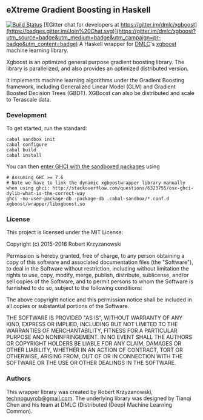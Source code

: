 ## eXtreme Gradient Boosting in Haskell

[![Build Status](https://travis-ci.org/robertzk/xgboost.hs.svg?branch=master)](https://travis-ci.org/robertzk/xgboost.hs.svg?branch=master) [![Gitter chat for developers at https://gitter.im/dmlc/xgboost](https://badges.gitter.im/Join%20Chat.svg)](https://gitter.im/dmlc/xgboost?utm_source=badge&utm_medium=badge&utm_campaign=pr-badge&utm_content=badge)
A Haskell wrapper for [DMLC](https://github.com/dmlc)'s
[xgboost](https://github.com/dmlc/xgboost) machine learning library.

Xgboost is an optimized general purpose gradient boosting library.
The library is parallelized, and also provides an optimized distributed version.

It implements machine learning algorithms under the Gradient Boosting framework,
including Generalized Linear Model (GLM) and Gradient Boosted Decision Trees (GBDT).
XGBoost can also be distributed and scale to Terascale data.

### Development

To get started, run the standard:

```
cabal sandbox init
cabal configure
cabal build
cabal install
```

You can then [enter GHCI with the sandboxed packages](http://stackoverflow.com/questions/17014270/how-can-i-use-ghci-with-the-new-cabal-1-17-sandboxes) using

```
# Assuming GHC >= 7.6
# Note we have to link the dynamic xgboostwrapper library manually when using ghci: http://stackoverflow.com/questions/6323755/osx-ghci-dylib-what-is-the-correct-way
ghci -no-user-package-db -package-db .cabal-sandbox/*.conf.d xgboost/wrapper/libxgboost.so
```

### License

This project is licensed under the MIT License:

Copyright (c) 2015-2016 Robert Krzyzanowski

Permission is hereby granted, free of charge, to any person obtaining
a copy of this software and associated documentation files (the
"Software"), to deal in the Software without restriction, including
without limitation the rights to use, copy, modify, merge, publish,
distribute, sublicense, and/or sell copies of the Software, and to
permit persons to whom the Software is furnished to do so, subject to
the following conditions:

The above copyright notice and this permission notice shall be included
in all copies or substantial portions of the Software.

THE SOFTWARE IS PROVIDED "AS IS", WITHOUT WARRANTY OF ANY KIND,
EXPRESS OR IMPLIED, INCLUDING BUT NOT LIMITED TO THE WARRANTIES OF
MERCHANTABILITY, FITNESS FOR A PARTICULAR PURPOSE AND NONINFRINGEMENT.
IN NO EVENT SHALL THE AUTHORS OR COPYRIGHT HOLDERS BE LIABLE FOR ANY
CLAIM, DAMAGES OR OTHER LIABILITY, WHETHER IN AN ACTION OF CONTRACT,
TORT OR OTHERWISE, ARISING FROM, OUT OF OR IN CONNECTION WITH THE
SOFTWARE OR THE USE OR OTHER DEALINGS IN THE SOFTWARE.

### Authors

This wrapper library was created by Robert Krzyzanowski, technoguyrob@gmail.com.
The underlying library was designed by Tianqi Chen and his team at DMLC 
(Distributed (Deep) Machine Learning Common).

